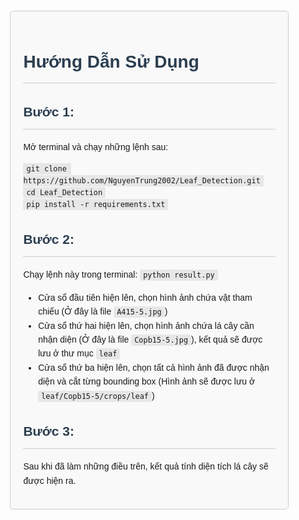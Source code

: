 <!DOCTYPE html>
<html lang="en">
<head>
<meta charset="UTF-8">
<meta name="viewport" content="width=device-width, initial-scale=1.0">
<title>Hướng Dẫn Sử Dụng Leaf Detection</title>
<style>
    body {
        font-family: Arial, sans-serif;
        line-height: 1.6;
        margin: 20px;
    }
    .container {
        width: 80%;
        margin: auto;
        padding: 20px;
        border: 1px solid #ccc;
        border-radius: 5px;
        background-color: #f9f9f9;
    }
    h1, h2 {
        color: #2c3e50;
        border-bottom: 1px solid #ccc;
        padding-bottom: 10px;
    }
    code {
        background-color: #e7e7e7;
        padding: 2px 5px;
        border-radius: 3px;
        font-family: monospace;
    }
    ul {
        margin-top: 5px;
    }
</style>
</head>
<body>
<div class="container">
    <h1>Hướng Dẫn Sử Dụng</h1>
    <h2>Bước 1:</h2>
    <p>Mở terminal và chạy những lệnh sau:</p>
    <code>git clone https://github.com/NguyenTrung2002/Leaf_Detection.git</code><br>
    <code>cd Leaf_Detection</code><br>
    <code>pip install -r requirements.txt</code>
    <h2>Bước 2:</h2>
    <p>Chạy lệnh này trong terminal: <code>python result.py</code></p>
    <ul>
        <li>Cửa sổ đầu tiên hiện lên, chọn hình ảnh chứa vật tham chiếu (Ở đây là file <code>A415-5.jpg</code>)</li>
        <li>Cửa sổ thứ hai hiện lên, chọn hình ảnh chứa lá cây cần nhận diện (Ở đây là file <code>Copb15-5.jpg</code>), kết quả sẽ được lưu ở thư mục <code>leaf</code></li>
        <li>Cửa sổ thứ ba hiện lên, chọn tất cả hình ảnh đã được nhận diện và cắt từng bounding box (Hình ảnh sẽ được lưu ở <code>leaf/Copb15-5/crops/leaf</code>)</li>
    </ul>
    <h2>Bước 3:</h2>
    <p>Sau khi đã làm những điều trên, kết quả tính diện tích lá cây sẽ được hiện ra.</p>
</div>
</body>
</html>
